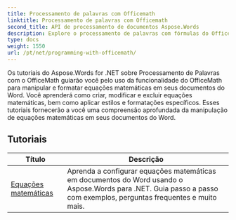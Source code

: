 ```yaml
---
title: Processamento de palavras com Officemath
linktitle: Processamento de palavras com Officemath
second_title: API de processamento de documentos Aspose.Words
description: Explore o processamento de palavras com fórmulas do Office Math no Aspose.Words para .NET. Tutoriais passo a passo e código de exemplo para criar, editar e formatar equações matemáticas em documentos do Word.
type: docs
weight: 1550
url: /pt/net/programming-with-officemath/
---
```

Os tutoriais do Aspose.Words for .NET sobre Processamento de Palavras com o OfficeMath guiarão você pelo uso da funcionalidade do OfficeMath para manipular e formatar equações matemáticas em seus documentos do Word. Você aprenderá como criar, modificar e excluir equações matemáticas, bem como aplicar estilos e formatações específicos. Esses tutoriais fornecerão a você uma compreensão aprofundada da manipulação de equações matemáticas em seus documentos do Word.

 ## Tutoriais
| Título | Descrição |
| --- | --- |
| [Equações matemáticas](./math-equations/) | Aprenda a configurar equações matemáticas em documentos do Word usando o Aspose.Words para .NET. Guia passo a passo com exemplos, perguntas frequentes e muito mais. |
